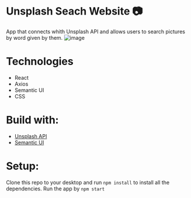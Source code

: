# Unsplash Seach Website 📷

App that connects whith Unsplash API and allows users to search pictures by word given by them.
![image](https://user-images.githubusercontent.com/100607729/173585414-b9cd6737-1264-4850-a0c8-7f0f3653c371.png)

# Technologies
- React
- Axios
- Semantic UI
- CSS

# Build with:
- [Unsplash API](https://unsplash.com/developers) 
- [Semantic UI](https://semantic-ui.com/) 

# Setup:
Clone this repo to your desktop and run `npm install` to install all the dependencies. Run the app by `npm start`
